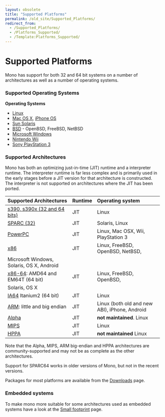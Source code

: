 ```yaml
---
layout: obsolete
title: "Supported Platforms"
permalink: /old_site/Supported_Platforms/
redirect_from:
  - /Supported_Platforms/
  - /Platforms_Supported/
  - /Template:Platforms_Supported/
---
```


Supported Platforms
===================

Mono has support for both 32 and 64 bit systems on a number of architectures as well as a number of operating systems.

### Supported Operating Systems

**Operating Systems**

-   [Linux]({{site.github.url}}/old_site/Mono:Linux "Mono:Linux")
-   [Mac OS X]({{site.github.url}}/old_site/Mono:OSX "Mono:OSX"), [iPhone OS]({{site.github.url}}/old_site/Mono:Iphone "Mono:Iphone")
-   [Sun Solaris]({{site.github.url}}/old_site/Mono:Solaris "Mono:Solaris")
-   [BSD]({{site.github.url}}/old_site/Mono:BSD "Mono:BSD") - OpenBSD, FreeBSD, NetBSD
-   [Microsoft Windows]({{site.github.url}}/old_site/Using_Mono_on_Windows)
-   [Nintendo Wii]({{site.github.url}}/old_site/Mono:Wii "Mono:Wii")
-   [Sony PlayStation 3]({{site.github.url}}/old_site/Mono:PlayStation3 "Mono:PlayStation3")

### Supported Architectures

Mono has both an optimizing just-in-time (JIT) runtime and a interpreter runtime. The interpreter runtime is far less complex and is primarily used in the early stages before a JIT version for that architecture is constructed. The interpreter is not supported on architectures where the JIT has been ported.

|Supported Architectures|Runtime|Operating system|
|:----------------------|:------|:---------------|
|[s390, s390x (32 and 64 bits)]({{site.github.url}}/old_site/Mono:S390 "Mono:S390")|JIT|Linux|
|[SPARC (32)]({{site.github.url}}/old_site/Mono:SPARC "Mono:SPARC")|JIT|Solaris, Linux|
|[PowerPC]({{site.github.url}}/old_site/Mono:PowerPC "Mono:PowerPC")|JIT|Linux, Mac OSX, Wii, PlayStation 3|
|[x86]({{site.github.url}}/old_site/Mono:X86 "Mono:X86")|JIT|Linux, FreeBSD, OpenBSD, NetBSD, 
 Microsoft Windows, Solaris, OS X, Android|
|[x86-64]({{site.github.url}}/old_site/Mono:AMD64 "Mono:AMD64"): AMD64 and EM64T (64 bit)|JIT|Linux, FreeBSD, OpenBSD, 
Solaris, OS X|
|[IA64]({{site.github.url}}/old_site/Mono:IA64 "Mono:IA64") Itanium2 (64 bit)|JIT|Linux|
|[ARM]({{site.github.url}}/old_site/Mono:ARM "Mono:ARM"): little and big endian|JIT|Linux (both old and new ABI), iPhone, Android|
|[Alpha](/index.php?title=Mono:Alpha&action=edit&redlink=1 "Mono:Alpha (page does not exist)")|JIT|**not maintained**. Linux|
|[MIPS]({{site.github.url}}/old_site/Mono:MIPS "Mono:MIPS")|JIT|Linux|
|[HPPA](/index.php?title=Mono:HPPA&action=edit&redlink=1 "Mono:HPPA (page does not exist)")|JIT|**not maintained** Linux|

Note that the Alpha, MIPS, ARM big-endian and HPPA architectures are community-supported and may not be as complete as the other architectures.

Support for SPARC64 works in older versions of Mono, but not in the recent versions.

 Packages for most platforms are available from the [Downloads]({{site.github.url}}/old_site/Downloads "Downloads") page.

### Embedded systems

To make mono more suitable for some architectures used as embedded systems have a look at the [Small footprint]({{site.github.url}}/old_site/Small_footprint "Small footprint") page.

